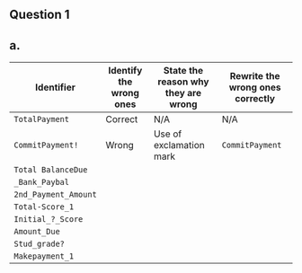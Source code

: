 ## Question 1
## a.
|Identifier |Identify the wrong ones | State the reason why they are wrong | Rewrite the wrong ones correctly |
|-----|-----|-----|-----|
| `TotalPayment` | Correct | N/A | N/A |
| `CommitPayment!` | Wrong | Use of exclamation mark | `CommitPayment` |
| `Total BalanceDue` | | | |
| `_Bank_Paybal` | | | |
| `2nd_Payment_Amount` | | | |
| `Total-Score_1` | | | |
| `Initial_?_Score` | | | |
| `Amount_Due` | | | |
| `Stud_grade?` | | | |
| `Makepayment_1` | | | |
